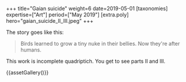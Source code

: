 +++
title="Gaian suicide"
weight=6
date=2019-05-01
[taxonomies]
expertise=["Art"]
period=["May 2019"]
[extra.poly]
hero="gaian_suicide_II_III.jpeg"
+++

The story goes like this:

> Birds learned to grow a tiny nuke in their bellies. Now they're after humans. 

This work is incomplete quadriptich. You get to see parts II and III. 

{{assetGallery()}}
